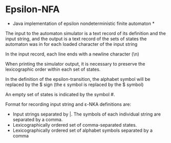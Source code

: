 # Epsilon-NFA
* Java implementation of epsilon nondeterministic finite automaton *

The input to the automaton simulator is a text record of its definition and the input string,
and the output is a text record of the sets of states the automaton was in for each loaded character of the input string

In the input record, each line ends with a newline character (\n)

When printing the simulator output, it is necessary to preserve the lexicographic order within each set of states.

In the definition of the epsilon-transition, the alphabet symbol will be replaced by the $ sign
(the ε symbol is replaced by the $ symbol)

An empty set of states is indicated by the symbol #.

Format for recording input string and ε-NKA definitions are:
* Input strings separated by |. The symbols of each individual string are separated by a comma.
* Lexicographically ordered set of comma-separated states.
* Lexicographically ordered set of alphabet symbols separated by a comma
